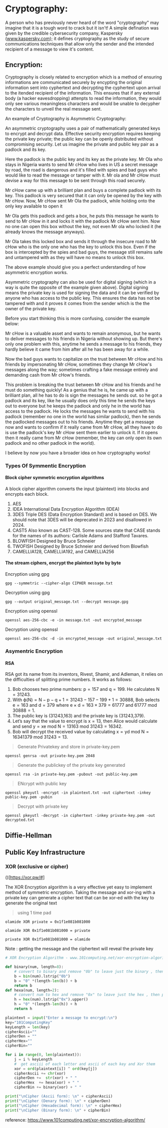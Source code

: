 # Cryptography:

A person who has previously never heard of the word "cryptography" may imagine that it is a tough word to crack but it isn't! A simple defination was given by the credible cybersecurity company, Kaspersky (www.kaspersky.com); it defines cryptography as the study of secure communications techniques that allow only the sender and the intended recipient of a message to view it's content.

## Encryption:

Cryptography is closely related to encryption which is a method of ensuring informations are communicated securely by encypting the original information sent into cyphertext and decrypting the cyphertext upon arrival to the itended recipient of the information. This ensures that if any external body (a hacker eavesdropping) attenpts to read the information, they would only see various meaningless characters and would be unable to decypher the characters to unveil the real message sent. 

An example of Cryptography is Asymmetric Cryptography:

An asymmetric cryptography uses a pair of mathematically generated keys to encrypt and decrypt data. Effective security encryption requires keeping the private key private; the public key can be openly distributed without compromising security. Let us imagine the private and public key pair as a padlock and its key.

Here the padlock is the public key and its key as the private key. Mr Ola who stays in Nigeria wants to send Mr cHow who lives in US a secret message by road, the road is dangerous and it's filled with spies and bad guys who would like to read the message or tamper with it. Mr ola and Mr cHow must  devise a way for this message to be sent through this road securely. 

Mr cHow came up with a brilliant plan and buys a complete padlock with its key. This padlock is very secured that it can only be opened by the key with Mr cHow. Now, Mr cHow sent Mr Ola the padlock, while holding onto the only key available to open it

Mr Ola gets this padlock and gets a box, he puts this message he wants to send to Mr cHow in it and locks it with the padlock Mr cHow sent him. Now no one can open this box without the key, not even Mr ola who locked it (he already knows the message anyways).

Mr Ola takes this locked box and sends it through the insecure road to Mr cHow who is the only one who has the key to unlock this box. Even if the box is intercepted by the spies and bad guys, the message still remains safe and untampered with as they will have no means to unlock this box.

The above example should give you a perfect understanding of how asymmetric encryption works.

Asymmetric cryptography can also be used for digital signing (which in a way is quite the opposite of the example given above). Digital signing means the private key is used for signing the data and it can be verified by anyone who has access to the public key. This ensures the data has not be tampered with and it proves it comes from the sender which is the the owner of the private key.

Before you start thinking this is more confusing, consider the example below:

Mr cHow is a valuable asset and wants to remain anonymous, but he wants to deliver messages to his friends in Nigeria without showing up. But there's only one problem with this, anytime he sends a message to his friends, they hardly believe it came from him after all he has been away for a while. 

Now the bad guys wants to capitalize on the trust between Mr cHow and his friends by impersonating Mr cHow, sometimes they change Mr cHow's messages along the way; sometimes crafting a fake message entirely and demanding cash from Mr cHow's friends. 

This problem is breaking the trust between Mr cHow and his friends and he must do something quickly! As a genius that he is, he came up with a brilliant plan, all he has to do is sign the messages he sends out. so he got a padlock and its key, like he usually does only this time he sends the keys out to everyone but he keeps the padlock and only he in the world has access to the padlock. He locks the messages he wants to send with his padlock (remember no one in the world has similar padlock), then he sends the padlocked messages out to his friends. Anytime they get a message now and wants to confirm if it really came from Mr cHow, all they have to do is use the padlock's key Mr cHow sent them earlier to unlock it. 
If it opens then it really came from Mr cHow (remember, the key can only open its own padlock and no other padlock in the world).

I believe by now you have a broader idea on how cryptography works!



### Types Of Symmentic Encryption
#### Block cipher symmetric encryption algorithms

 A block cipher algorithm converts the input (plaintext) into blocks and encrypts each block. 

1. AES
2. IDEA	International Data Encryption Algorithm (IDEA)
3. 3DES	Triple DES (Data Encryption Standard) and is based on DES. We should note that 3DES will be deprecated in 2023 and disallowed in 2024.
4. CAST5	Also known as CAST-128. Some sources state that CASE stands for the names of its authors: Carlisle Adams and Stafford Tavares.
5. BLOWFISH	Designed by Bruce Schneier
6. TWOFISH	Designed by Bruce Schneier and derived from Blowfish
7. CAMELLIA128, CAMELLIA192, and CAMELLIA256


 #### The stream ciphers, encrypt the plaintext byte by byte
 
 
 Encryption using gpg
 ```
 gpg --symmetric --cipher-algo CIPHER message.txt
 
 ```
 
 Decryption using gpg
 
 ```
 gpg --output original_message.txt --decrypt message.gpg
 ```
 
 Encryption using openssl 
 
 ```
 openssl aes-256-cbc -e -in message.txt -out encrypted_message
 ```
 
 Decryption using openssl
 
 ```
 openssl aes-256-cbc -d -in encrypted_message -out original_message.txt
 ```

### Asymentric Encryption

#### RSA

 
RSA got its name from its inventors, Rivest, Shamir, and Adleman, it relies on the difficulties of splitting prime numbers. It works as follows:


1. Bob chooses two prime numbers: p = 157 and q = 199. He calculates N = 31243.
2. With ϕ(N) = N − p − q + 1 = 31243 − 157 − 199 + 1 = 30888, Bob selects e = 163 and d = 379 where e × d = 163 × 379 = 61777 and 61777 mod 30888 = 1. 
3. The public  key is (31243,163) and the private key is (31243,379).
4. Let’s say that the value to encrypt is x = 13, then Alice would calculate and send y = xe mod N = 13163 mod 31243 = 16342.
5. Bob will decrypt the received value by calculating x = yd mod N = 16341379 mod 31243 = 13.

> Generate Privatekey and store in private-key.pem

```
openssl genrsa -out private-key.pem 2048
```

>  Generate the publickey of the private key generated
```
openssl rsa -in private-key.pem -pubout -out public-key.pem

```
> ENcrypt with public key

```
openssl pkeyutl -encrypt -in plaintext.txt -out ciphertext -inkey public-key.pem -pubin
```

> Decrypt with private key

```
openssl pkeyutl -decrypt -in ciphertext -inkey private-key.pem -out decrypted.txt
```



## Diffie-Hellman 



## Public Key Infrastructure



### XOR (exclusive or cipher)


()[https://xor.pw/#]

The XOR Encryption algorithm is a very effective yet easy to implement method of symmetric encryption. Taking the message and xor-ing with a private key can generate a cipher text that can be xor-ed with the key to generate the original text

> using 1 time pad

```
olamide XOR private = 0x1f1e081b081000

olamide XOR 0x1f1e081b081000 = private 

private XOR 0x1f1e081b081000 = olamide
```


Note : getting the message and the ciphertext will reveal the private key



```python
# XOR Encryption Algorithm - www.101computing.net/xor-encryption-algorithm/

def binary(num, length=8):
    # convert to binary and remove "0b" to leave just the binary , then prepend null bytes to expand the key lenght
    b = bin(num).lstrip("0b")
    b = "0" *(length-len(b)) + b
    return b
def hexa(num, length=2):
    # convert num to hex and remove "0x" to leave just the hex , then prepend null bytes to expand the key lenght
    h = hex(num).lstrip("0x").upper()
    h = "0" *(length-len(h)) + h
    return h

plaintext = input("Enter a message to encrypt:\n")
key="101ComputingKey"
keyLength = len(key)
cipherAscii=""
cipherDen = ""
cipherHex=""
cipherBin=""

for i in range(0, len(plaintext)):
    j = i % keyLength
    #  get asciii of each letter and ascii of each key and Xor them
    xor = ord(plaintext[i]) ^ ord(key[j])
    cipherAscii += chr(xor)
    cipherDen +=  str(xor) + " "
    cipherHex  += hexa(xor) + " "
    cipherBin += binary(xor) + " "

print("\nCipher (Ascii form): \n" + cipherAscii)
print("\nCipher (Denary form): \n" + cipherDen)
print("\nCipher (Hexadecimal form): \n" + cipherHex)
print("\nCipher (Binary form): \n" + cipherBin)


```



reference: https://www.101computing.net/xor-encryption-algorithm/
